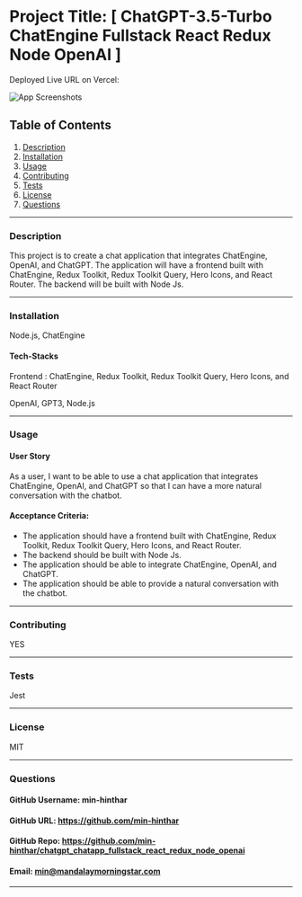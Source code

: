 # Project Title: [ ChatGPT-3.5-Turbo ChatEngine Fullstack React Redux Node OpenAI ]

Deployed Live URL on Vercel: 

![App Screenshots](./client/public/ChatGPT_1.jpg)


## Table of Contents
1. [Description](#description)
2. [Installation](#installation)
3. [Usage](#usage)
4. [Contributing](#contributing)
5. [Tests](#tests)
6. [License](#license)
7. [Questions](#questions)

-----

### Description 
This project is to create a chat application that integrates ChatEngine, OpenAI, and ChatGPT. The application will have a frontend built with ChatEngine, Redux Toolkit, Redux Toolkit Query, Hero Icons, and React Router. The backend will be built with Node Js.


-----

### Installation
Node.js, ChatEngine


#### Tech-Stacks
Frontend : ChatEngine, Redux Toolkit, Redux Toolkit Query, Hero Icons, and React Router

OpenAI, GPT3, Node.js

-----

### Usage 

#### User Story

As a user, I want to be able to use a chat application that integrates ChatEngine, OpenAI, and ChatGPT so that I can have a more natural conversation with the chatbot.

#### Acceptance Criteria:

- The application should have a frontend built with ChatEngine, Redux Toolkit, Redux Toolkit Query, Hero Icons, and React Router.
- The backend should be built with Node Js.
- The application should be able to integrate ChatEngine, OpenAI, and ChatGPT.
- The application should be able to provide a natural conversation with the chatbot.

-----

### Contributing 
YES 

-----

### Tests 
Jest

-----

### License 
MIT 

-----

### Questions 

#### GitHub Username: min-hinthar 

#### GitHub URL: https://github.com/min-hinthar

#### GitHub Repo: https://github.com/min-hinthar/chatgpt_chatapp_fullstack_react_redux_node_openai

#### Email: min@mandalaymorningstar.com

-----



